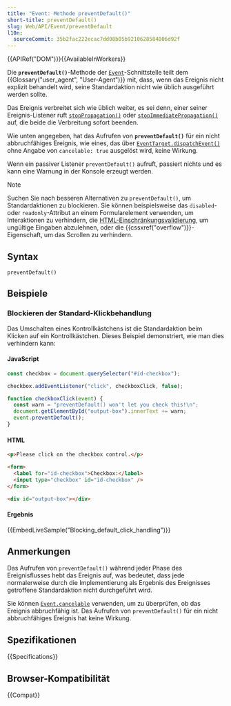 ```yaml
---
title: "Event: Methode preventDefault()"
short-title: preventDefault()
slug: Web/API/Event/preventDefault
l10n:
  sourceCommit: 35b2fac222ecac7dd08b05b9210628584806d92f
---
```


{{APIRef("DOM")}}{{AvailableInWorkers}}

Die **`preventDefault()`**-Methode der [`Event`](/de/docs/Web/API/Event)-Schnittstelle teilt dem {{Glossary("user_agent", "User-Agent")}} mit, dass, wenn das Ereignis nicht explizit behandelt wird, seine Standardaktion nicht wie üblich ausgeführt werden sollte.

Das Ereignis verbreitet sich wie üblich weiter, es sei denn, einer seiner Ereignis-Listener ruft [`stopPropagation()`](/de/docs/Web/API/Event/stopPropagation) oder [`stopImmediatePropagation()`](/de/docs/Web/API/Event/stopImmediatePropagation) auf, die beide die Verbreitung sofort beenden.

Wie unten angegeben, hat das Aufrufen von **`preventDefault()`** für ein nicht abbruchfähiges Ereignis, wie eines, das über [`EventTarget.dispatchEvent()`](/de/docs/Web/API/EventTarget/dispatchEvent) ohne Angabe von `cancelable: true` ausgelöst wird, keine Wirkung.

Wenn ein passiver Listener `preventDefault()` aufruft, passiert nichts und es kann eine Warnung in der Konsole erzeugt werden.

> [!NOTE]
> Suchen Sie nach besseren Alternativen zu `preventDefault()`, um Standardaktionen zu blockieren. Sie können beispielsweise das `disabled`- oder `readonly`-Attribut an einem Formularelement verwenden, um Interaktionen zu verhindern, die [HTML-Einschränkungsvalidierung](/de/docs/Web/HTML/Constraint_validation), um ungültige Eingaben abzulehnen, oder die {{cssxref("overflow")}}-Eigenschaft, um das Scrollen zu verhindern.

## Syntax

```js-nolint
preventDefault()
```

## Beispiele

### Blockieren der Standard-Klickbehandlung

Das Umschalten eines Kontrollkästchens ist die Standardaktion beim Klicken auf ein Kontrollkästchen. Dieses Beispiel demonstriert, wie man dies verhindern kann:

#### JavaScript

```js
const checkbox = document.querySelector("#id-checkbox");

checkbox.addEventListener("click", checkboxClick, false);

function checkboxClick(event) {
  const warn = "preventDefault() won't let you check this!\n";
  document.getElementById("output-box").innerText += warn;
  event.preventDefault();
}
```

#### HTML

```html
<p>Please click on the checkbox control.</p>

<form>
  <label for="id-checkbox">Checkbox:</label>
  <input type="checkbox" id="id-checkbox" />
</form>

<div id="output-box"></div>
```

#### Ergebnis

{{EmbedLiveSample("Blocking_default_click_handling")}}

## Anmerkungen

Das Aufrufen von `preventDefault()` während jeder Phase des Ereignisflusses hebt das Ereignis auf, was bedeutet, dass jede normalerweise durch die Implementierung als Ergebnis des Ereignisses getroffene Standardaktion nicht durchgeführt wird.

Sie können [`Event.cancelable`](/de/docs/Web/API/Event/cancelable) verwenden, um zu überprüfen, ob das Ereignis abbruchfähig ist. Das Aufrufen von `preventDefault()` für ein nicht abbruchfähiges Ereignis hat keine Wirkung.

## Spezifikationen

{{Specifications}}

## Browser-Kompatibilität

{{Compat}}
